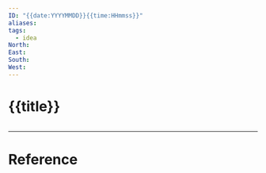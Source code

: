 ```yaml
---
ID: "{{date:YYYYMMDD}}{{time:HHmmss}}"
aliases: 
tags:
  - idea
North: 
East: 
South: 
West:
---
```

# {{title}}

```toc
```

---

# Reference